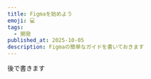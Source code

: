 ```yaml
---
title: Figmaを始めよう
emoji: 💻
tags:
  - 開発
published_at: 2025-10-05
description: Figmaの簡単なガイドを書いておきます
---
```


後で書きます
